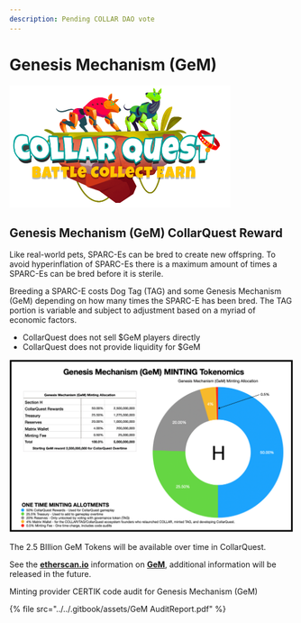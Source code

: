 ```yaml
---
description: Pending COLLAR DAO vote
---
```


# Genesis Mechanism (GeM)

![CollarQuest a Metaverse Play2Earn Ecosystem](../../.gitbook/assets/CollarQuest-SM.png)

## Genesis Mechanism (GeM) **CollarQuest Reward**

Like real-world pets, SPARC-Es can be bred to create new offspring. To avoid hyperinflation of SPARC-Es there is a maximum amount of times a SPARC-Es can be bred before it is sterile.

Breeding a SPARC-E costs Dog Tag (TAG) and some Genesis Mechanism (GeM) depending on how many times the SPARC-E has been bred. The TAG portion is variable and subject to adjustment based on a myriad of economic factors.

* CollarQuest does not sell $GeM players directly
* CollarQuest does not provide liquidity for $GeM

![](<../../.gitbook/assets/Screen Shot 2021-11-07 at 9.57.00 AM.png>)

The 2.5 BIllion GeM Tokens will be available over time in CollarQuest.

See the [**etherscan.io**](https://etherscan.io/token/0xebc27d9bd8ac268934784dcdf1eaa10dfaf97a9f) information on [**GeM**](https://etherscan.io/token/0xebc27d9bd8ac268934784dcdf1eaa10dfaf97a9f), additional information will be released in the future.

Minting provider CERTIK code audit for Genesis Mechanism (GeM)

{% file src="../../.gitbook/assets/GeM AuditReport.pdf" %}
